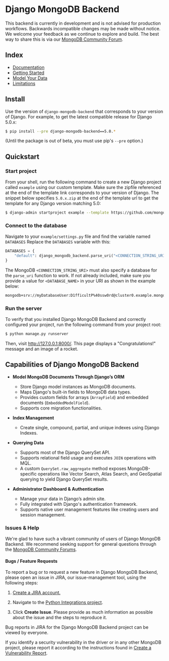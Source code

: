 # Django MongoDB Backend

This backend is currently in development and is not advised for production workflows. Backwards incompatible
changes may be made without notice. We welcome your feedback as we continue to
explore and build. The best way to share this is via our [MongoDB Community Forum](https://www.mongodb.com/community/forums/tag/python).

## Index
* [Documentation](https://www.mongodb.com/docs/languages/python/django-mongodb/current/)
* [Getting Started](https://www.mongodb.com/docs/languages/python/django-mongodb/current/get-started/)
* [Model Your Data](https://www.mongodb.com/docs/languages/python/django-mongodb/current/model-data/)
* [Limitations](https://www.mongodb.com/docs/languages/python/django-mongodb/current/limitations/)

## Install

Use the version of `django-mongodb-backend` that corresponds to your version of
Django. For example, to get the latest compatible release for Django 5.0.x:
```bash
$ pip install --pre django-mongodb-backend==5.0.*
```
(Until the package is out of beta, you must use pip's `--pre` option.)


## Quickstart

### Start project

From your shell, run the following command to create a new Django project
called `example` using our custom template. Make sure the zipfile referenced
at the end of the template link corresponds to your
version of Django. The snippet below specifies `5.0.x.zip` at the end of
the template url to get the template for any Django version matching 5.0:

```bash
$ django-admin startproject example --template https://github.com/mongodb-labs/django-mongodb-project/archive/refs/heads/5.0.x.zip
```


### Connect to the database

Navigate to your `example/settings.py` file and find the variable named
`DATABASES` Replace the `DATABASES` variable with this:

```python
DATABASES = {
    "default": django_mongodb_backend.parse_uri("<CONNECTION_STRING_URI>"),
}
```

The MongoDB `<CONNECTION_STRING_URI>` must also specify a database for the
`parse_uri` function to work.
If not already included, make sure you provide a value for `<DATABASE_NAME>`
in your URI as shown in the example below:
```bash
mongodb+srv://myDatabaseUser:D1fficultP%40ssw0rd@cluster0.example.mongodb.net/<DATABASE_NAME>?retryWrites=true&w=majority
```


### Run the server
To verify that you installed Django MongoDB Backend and correctly configured your project, run the following command from your project root:
```bash
$ python manage.py runserver
```
Then, visit http://127.0.0.1:8000/. This page displays a "Congratulations!" message and an image of a rocket.


## Capabilities of Django MongoDB Backend

- **Model MongoDB Documents Through Django’s ORM**

  - Store Django model instances as MongoDB documents.
  - Maps Django's built-in fields to MongoDB data types.
  - Provides custom fields for arrays (`ArrayField`) and embedded documents (`EmbeddedModelField`).
  - Supports core migration functionalities.
- **Index Management**
  - Create single, compound, partial, and unique indexes using Django Indexes.
- **Querying Data**
  - Supports most of the Django QuerySet API.
  - Supports relational field usage and executes `JOIN` operations with MQL.
  - A custom `QuerySet.raw_aggregate` method exposes MongoDB-specific operations like Vector Search, Atlas Search, and GeoSpatial querying to yield Django QuerySet results.
- **Administrator Dashboard & Authentication**
  - Manage your data in Django’s admin site.
  - Fully integrated with Django's authentication framework.
  - Supports native user management features like creating users and session management.


### Issues & Help

We're glad to have such a vibrant community of users of Django MongoDB Backend. We recommend seeking support for general questions through the [MongoDB Community Forums](https://www.mongodb.com/community/forums/tag/python).


#### Bugs / Feature Requests
To report a bug or to request a new feature in Django MongoDB Backend, please open an issue in JIRA, our issue-management tool, using the following steps:

1. [Create a JIRA account.](https://jira.mongodb.org/)

2. Navigate to the [Python Integrations project](https://jira.mongodb.org/projects/INTPYTHON/).

3. Click **Create Issue**. Please provide as much information as possible about the issue and the steps to reproduce it.

Bug reports in JIRA for the Django MongoDB Backend project can be viewed by everyone.

If you identify a security vulnerability in the driver or in any other MongoDB project, please report it according to the instructions found in [Create a Vulnerability Report](https://www.mongodb.com/docs/manual/tutorial/create-a-vulnerability-report/).
